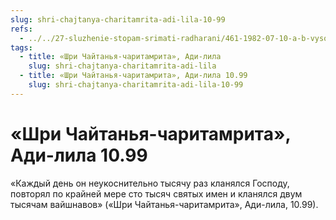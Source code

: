 ```yaml
---
slug: shri-chajtanya-charitamrita-adi-lila-10-99
refs:
  - ../../27-sluzhenie-stopam-srimati-radharani/461-1982-07-10-a-b-vysochajshee-dostizhenie-v-shkole-gaudiya-vajshnavov.md
tags:
  - title: «Шри Чайтанья-чаритамрита», Ади-лила
    slug: shri-chajtanya-charitamrita-adi-lila
  - title: «Шри Чайтанья-чаритамрита», Ади-лила 10.99
    slug: shri-chajtanya-charitamrita-adi-lila-10-99
---
```


# «Шри Чайтанья-чаритамрита», Ади-лила 10.99

«Каждый день он неукоснительно тысячу раз кланялся Господу, повторял по крайней мере сто тысяч святых имен и кланялся двум тысячам вайшнавов» («Шри Чайтанья-чаритамрита», Ади-лила, 10.99).
